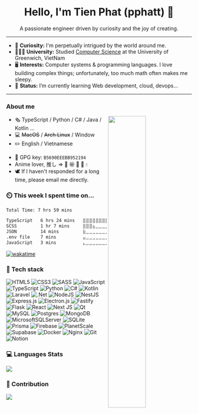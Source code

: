 <!-- <h1 align='center'>:pirate_flag: Ahoy! I'm Phat. </h1> -->

<!-- <h3 align='center'> この壁の中に未来はねえんだよ… </h3> -->

<h1 align='center'> Hello, I'm Tien Phat (pphatt) 👋 </h1>

<p align="center">A passionate engineer driven by curiosity and the joy of creating.</p>

---

- 🚀 **Curiosity:** I'm perpetually intrigued by the world around me.
- 👩🏻‍🎓 **University:** Studied [Computer Science](https://youtu.be/Dd_4zfmY-aA?si=3NnnJ-j5ls7johlv) at the University of
  Greenwich, VietNam
- 🖥 **Interests:** Computer systems & programming languages. I love building complex things; unfortunately, too much
  math often makes me sleepy.
- 🌱 **Status:** I’m currently learning Web development, cloud, devops...

<!-- - 🌐 **Contact:**: Contact me at -->

<!-- 📖 **Website:** Check out my personal website [name](link/) and my blog posts at [name](link) -->

---

### About me

<img align="right" width="45%" src="https://github-readme-stats.vercel.app/api?username=pphatt&show_icons=true&theme=dracula">

- :newspaper_roll: TypeScript / Python / C# / Java / Kotlin ...
- :computer: ~~MacOS~~ / ~~Arch Linux~~ / Window
- :pencil2: English / Vietnamese

<!---->

- :key: GPG key: `B5690EEEBB952194`
- Anime lover, 推し => 👒 ㊙ 🏯 🍥 💧
- 🕊️ If I haven't responded for a long time, please email me directly.

### ⏲️ This week I spent time on...

<!--START_SECTION:waka-->

```txt
Total Time: 7 hrs 59 mins

TypeScript   6 hrs 24 mins   ⣿⣿⣿⣿⣿⣿⣿⣿⣿⣿⣿⣿⣿⣿⣿⣿⣿⣿⣿⣿⣀⣀⣀⣀⣀   80.27 %
SCSS         1 hr 7 mins     ⣿⣿⣿⣦⣀⣀⣀⣀⣀⣀⣀⣀⣀⣀⣀⣀⣀⣀⣀⣀⣀⣀⣀⣀⣀   14.03 %
JSON         14 mins         ⣷⣀⣀⣀⣀⣀⣀⣀⣀⣀⣀⣀⣀⣀⣀⣀⣀⣀⣀⣀⣀⣀⣀⣀⣀   03.06 %
.env file    7 mins          ⣤⣀⣀⣀⣀⣀⣀⣀⣀⣀⣀⣀⣀⣀⣀⣀⣀⣀⣀⣀⣀⣀⣀⣀⣀   01.55 %
JavaScript   3 mins          ⣄⣀⣀⣀⣀⣀⣀⣀⣀⣀⣀⣀⣀⣀⣀⣀⣀⣀⣀⣀⣀⣀⣀⣀⣀   00.71 %
```

<!--END_SECTION:waka-->

[![wakatime](https://wakatime.com/badge/user/8233571c-8203-4934-98ec-ca6fc7339114.svg)](https://wakatime.com/@8233571c-8203-4934-98ec-ca6fc7339114)

### 🔭 Tech stack

<!-- Badges from https://github.com/Ileriayo/markdown-badges -->
![HTML5](https://img.shields.io/badge/html5-%23E34F26.svg?style=for-the-badge&logo=html5&logoColor=white)
![CSS3](https://img.shields.io/badge/css3-%231572B6.svg?style=for-the-badge&logo=css3&logoColor=white)
![SASS](https://img.shields.io/badge/SASS-hotpink.svg?style=for-the-badge&logo=SASS&logoColor=white)
![JavaScript](https://img.shields.io/badge/javascript-%23323330.svg?style=for-the-badge&logo=javascript&logoColor=%23F7DF1E)
![TypeScript](https://img.shields.io/badge/typescript-%23007ACC.svg?style=for-the-badge&logo=typescript&logoColor=white)
![Python](https://img.shields.io/badge/python-3670A0?style=for-the-badge&logo=python&logoColor=ffdd54)
![C#](https://img.shields.io/badge/c%23-%23239120.svg?style=for-the-badge&logo=csharp&logoColor=white)
![Kotlin](https://img.shields.io/badge/kotlin-%237F52FF.svg?style=for-the-badge&logo=kotlin&logoColor=white)
![Laravel](https://img.shields.io/badge/laravel-%23FF2D20.svg?style=for-the-badge&logo=laravel&logoColor=white)
![.Net](https://img.shields.io/badge/.NET-5C2D91?style=for-the-badge&logo=.net&logoColor=white)
![NodeJS](https://img.shields.io/badge/node.js-6DA55F?style=for-the-badge&logo=node.js&logoColor=white)
![NestJS](https://img.shields.io/badge/nestjs-%23E0234E.svg?style=for-the-badge&logo=nestjs&logoColor=white)
![Express.js](https://img.shields.io/badge/express.js-%23404d59.svg?style=for-the-badge&logo=express&logoColor=%2361DAFB)
![Electron.js](https://img.shields.io/badge/Electron-191970?style=for-the-badge&logo=Electron&logoColor=white)
![Fastify](https://img.shields.io/badge/fastify-%23000000.svg?style=for-the-badge&logo=fastify&logoColor=white)
![Flask](https://img.shields.io/badge/flask-%23000.svg?style=for-the-badge&logo=flask&logoColor=white)
![React](https://img.shields.io/badge/react-%2320232a.svg?style=for-the-badge&logo=react&logoColor=%2361DAFB)
![Next JS](https://img.shields.io/badge/Next-black?style=for-the-badge&logo=next.js&logoColor=white)
![Qt](https://img.shields.io/badge/Qt-%23217346.svg?style=for-the-badge&logo=Qt&logoColor=white)
![MySQL](https://img.shields.io/badge/mysql-4479A1.svg?style=for-the-badge&logo=mysql&logoColor=white)
![Postgres](https://img.shields.io/badge/postgres-%23316192.svg?style=for-the-badge&logo=postgresql&logoColor=white)
![MongoDB](https://img.shields.io/badge/MongoDB-%234ea94b.svg?style=for-the-badge&logo=mongodb&logoColor=white)
![MicrosoftSQLServer](https://img.shields.io/badge/Microsoft%20SQL%20Server-CC2927?style=for-the-badge&logo=microsoft%20sql%20server&logoColor=white)
![SQLite](https://img.shields.io/badge/sqlite-%2307405e.svg?style=for-the-badge&logo=sqlite&logoColor=white)
![Prisma](https://img.shields.io/badge/Prisma-3982CE?style=for-the-badge&logo=Prisma&logoColor=white)
![Firebase](https://img.shields.io/badge/firebase-a08021?style=for-the-badge&logo=firebase&logoColor=ffcd34)
![PlanetScale](https://img.shields.io/badge/planetscale-%23000000.svg?style=for-the-badge&logo=planetscale&logoColor=white)
![Supabase](https://img.shields.io/badge/Supabase-3ECF8E?style=for-the-badge&logo=supabase&logoColor=white)
![Docker](https://img.shields.io/badge/docker-%230db7ed.svg?style=for-the-badge&logo=docker&logoColor=white)
![Nginx](https://img.shields.io/badge/nginx-%23009639.svg?style=for-the-badge&logo=nginx&logoColor=white)
![Git](https://img.shields.io/badge/git-%23F05033.svg?style=for-the-badge&logo=git&logoColor=white)
![Notion](https://img.shields.io/badge/Notion-%23000000.svg?style=for-the-badge&logo=notion&logoColor=white)

### 💻 Languages Stats

![](https://github-readme-stats.vercel.app/api/top-langs?username=pphatt&show_icons=true&theme=dracula&locale=en&layout=compact)<br />

### 🚀 Contribution

![](https://github-readme-streak-stats.herokuapp.com/?user=pphatt&theme=dracula)<br />
